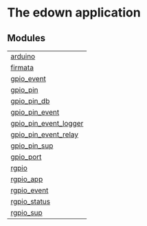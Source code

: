 

# The edown application #


## Modules ##


<table width="100%" border="0" summary="list of modules">
<tr><td><a href="http://github.com/hiroeorz17/rgpio/blob/master/doc/arduino.md" class="module">arduino</a></td></tr>
<tr><td><a href="http://github.com/hiroeorz17/rgpio/blob/master/doc/firmata.md" class="module">firmata</a></td></tr>
<tr><td><a href="http://github.com/hiroeorz17/rgpio/blob/master/doc/gpio_event.md" class="module">gpio_event</a></td></tr>
<tr><td><a href="http://github.com/hiroeorz17/rgpio/blob/master/doc/gpio_pin.md" class="module">gpio_pin</a></td></tr>
<tr><td><a href="http://github.com/hiroeorz17/rgpio/blob/master/doc/gpio_pin_db.md" class="module">gpio_pin_db</a></td></tr>
<tr><td><a href="http://github.com/hiroeorz17/rgpio/blob/master/doc/gpio_pin_event.md" class="module">gpio_pin_event</a></td></tr>
<tr><td><a href="http://github.com/hiroeorz17/rgpio/blob/master/doc/gpio_pin_event_logger.md" class="module">gpio_pin_event_logger</a></td></tr>
<tr><td><a href="http://github.com/hiroeorz17/rgpio/blob/master/doc/gpio_pin_event_relay.md" class="module">gpio_pin_event_relay</a></td></tr>
<tr><td><a href="http://github.com/hiroeorz17/rgpio/blob/master/doc/gpio_pin_sup.md" class="module">gpio_pin_sup</a></td></tr>
<tr><td><a href="http://github.com/hiroeorz17/rgpio/blob/master/doc/gpio_port.md" class="module">gpio_port</a></td></tr>
<tr><td><a href="http://github.com/hiroeorz17/rgpio/blob/master/doc/rgpio.md" class="module">rgpio</a></td></tr>
<tr><td><a href="http://github.com/hiroeorz17/rgpio/blob/master/doc/rgpio_app.md" class="module">rgpio_app</a></td></tr>
<tr><td><a href="http://github.com/hiroeorz17/rgpio/blob/master/doc/rgpio_event.md" class="module">rgpio_event</a></td></tr>
<tr><td><a href="http://github.com/hiroeorz17/rgpio/blob/master/doc/rgpio_status.md" class="module">rgpio_status</a></td></tr>
<tr><td><a href="http://github.com/hiroeorz17/rgpio/blob/master/doc/rgpio_sup.md" class="module">rgpio_sup</a></td></tr></table>

